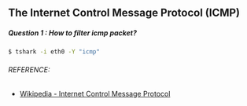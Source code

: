 ## The Internet Control Message Protocol (ICMP)
##### Question 1 : How to filter icmp packet?
```bash
$ tshark -i eth0 -Y "icmp"
```

###### REFERENCE:

* [Wikipedia - Internet Control Message Protocol](https://en.wikipedia.org/wiki/Internet_Control_Message_Protocol)
